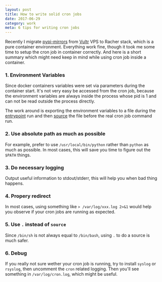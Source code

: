 ```yaml
---
layout: post
title: How to write solid cron jobs
date: 2017-06-29
category: work
meta: 6 tips for writing cron jobs
---
```


Recently I migrate [pypi-mirrors](https://pypi-mirrors.org) from [Vultr](http://www.vultr.com/?ref=7028689) VPS to Racher stack, which is a pure container environment. Everything work fine, though it took me some time to setup the cron job in container correctly. And here is a short summary which might need keep in mind while using cron job inside a container.

### 1. Environment Variables

Since docker containers variables were set via parameters during the container start. It's not very easy be accessed from the cron job, because the environment variables are always inside the process whose pid is 1 and can not be read outside the process directly.

The work around is exporting the environment variables to a file during the [entrypoint](https://github.com/ibigbug/pypi-mirrors/blob/76df880ba5510e463eb1c86c6adf10295c9f17c0/scripts/entrypoint#L6) run and then [source](https://github.com/ibigbug/pypi-mirrors/blob/76df880ba5510e463eb1c86c6adf10295c9f17c0/crontab#L2) the file before the real cron job command run.

### 2. Use absolute path as much as possible

For example, prefer to use `/usr/local/bin/python` rather than `python` as much as possible. In most cases, this will save you time to figure out the `$PATH` things.

### 3. Do necessary logging

Output useful information to stdout/stderr, this will help you when bad thing happens.

### 4. Propery redirect

In most cases, using something like `> /var/log/xxx.log 2>&1` would help you observe if your cron jobs are running as expected.

### 5. Use `.` instead of `source`

Since `/bin/sh` is not always equal to `/bin/bash`, using `.` to do a source is much safer.

### 6. Debug

If you really not sure wether your cron job is running, try to install `syslog` or `rsyslog`, then uncomment the `cron` related logging. Then you'll see something in `/var/log/cron.log`, which might be useful.
